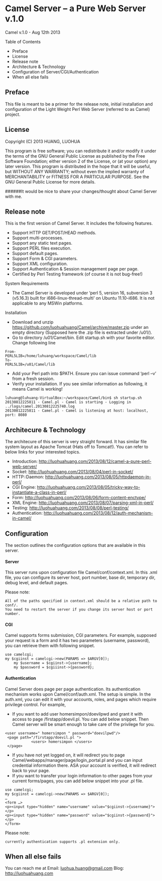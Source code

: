 # Camel Server – a Pure Web Server v.1.0  
Camel  v.1.0 - Aug 12th 2013

Table of Contents
* Preface
* License
* Release note
* Architecture & Technology
* Configuration of Server/CGI/Authentication
* When all else fails

## Preface
This file is meant to be a primer for the release note, initial installation and configuration of the Light Weight Perl Web Server (referred to as Camel) project.  

## License
Copyright (C) 2013 HUANG, LUOHUA

This program is free software; you can redistribute it and/or modify it under the terms of the GNU General Public License as published by the Free Software Foundation; either version 2 of the License, or (at your option) any later version.
This program is distributed in the hope that it will be useful, but WITHOUT ANY WARRANTY; without even the implied warranty of MERCHANTABILITY or FITNESS FOR A PARTICULAR PURPOSE.  See the GNU General Public License for more details.

######It would be nice to share your changes/thought about Camel Server with me.

## Release note
This is the first version of Camel Server. It includes the following features.
* Support HTTP GET/POST/HEAD methods.
* Support multi-processes.
* Support any static text pages.
* Support PERL files execution.
* Support default pages.
* Support Form & CGI parameters.
* Support XML configuration.
* Support Authentication & Session management page per page.
* Certified by Perl Testing framework (of course it is not bug-free!)

System Requirements
* The Camel Server is developed under ‘perl 5, version 16, subversion 3 (v5.16.3) built for i686-linux-thread-multi’ on Ubuntu 11.10-i686. It is not applicable to any MSWin platforms.

Installation
* Download and unzip https://github.com/luohuahuang/Camel/archive/master.zip under an empty directory (Supposed here the .zip file is extracted under /u01/).
* Go to directory /u01/Camel/bin. Edit startup.sh with your favorite editor. Change following line

```
From-
PERL5LIB=/home/luhuang/workspace/Camel/lib
To-
PERL5LIB=/u01/Camel/lib
```
* Add your Perl path into $PATH. Ensure you can issue command ‘perl –v’ from a fresh session.
* Verify your installation. If you see similar information as following, it means Camel is working!

```
luhuang@luhuang-VirtualBox:~/workspace/Camel/bin$ sh startup.sh 
20130812225811 - Camel.pl - Camel is starting - Logging in ../logs/camel.20130812225740.log 
20130812225811 - Camel.pl - Camel is listening at host: localhost, port: 8080
```
## Architecure & Technology
The architecure of this server is very straight forward. It has similar file system layout as Apache Tomcat (Hats off to Tomcat!). You can refer to below links for your interested topics.

* Introduction: http://luohuahuang.com/2013/08/12/camel-a-pure-perl-web-server/  
* Socket: http://luohuahuang.com/2013/08/04/perl-in-socket/ 
* HTTP::Daemon: http://luohuahuang.com/2013/08/05/httpdaemon-in-perl/ 
* CGI Engine: http://luohuahuang.com/2013/08/05/tricky-way-to-instantiate-a-class-in-perl/ 
* Form: http://luohuahuang.com/2013/08/06/form-content-enctype/ 
* XML Engine: http://luohuahuang.com/2013/08/07/parsing-xml-in-perl/ 
* Testing: http://luohuahuang.com/2013/08/08/perl-testing/ 
* Authentication: http://luohuahuang.com/2013/08/12/auth-mechanism-in-camel/ 

## Configuration
The section outlines the configuration options that are available in this server.
#### Server
This server runs upon configuration file Camel/conf/context.xml. In this .xml file, you can configure its server host, port number, base dir, temporary dir, debug level, and default pages.

Please note: 

```
All of the paths specified in context.xml should be a relative path to conf/. 
You need to restart the server if you change its server host or port number.
```
#### CGI
Camel supports forms submission, CGI parameters. For example, supposed your request is a form and it has two parameters (username, password), you can retrieve them with following snippet.

```
use camelcgi;
my $cgiinst = camelcgi->new(PARAMS => $ARGV[0]);
	my $username = $cgiinst->{username};
	my $password = $cgiiinst->{password};
```

#### Authentication
Camel Server does page per page authentication. Its authentication mechanism works upon Camel/conf/auth.xml. The setup is simple. In the auth.xml, you can edit it with your accounts, roles, and pages which require privilege control.
For example, 
* If you want to add user homersimpon/doevilpwd and grant it with access to page /firstapp/doevil.pl. You can add below snippet. Then Camel server will be smart enough to take care of the privilege for you.

```
<user username=" homersimpon " password="doevilpwd"/>
 <page path="/firstapp/doevil.pl ">
        	<users> homersimpon </users>
 </page>
```

* If you have not yet logged on, it will redirect you to page Camel/webapps/manager/page/login_portal.pl and you can input credential information there. ASA your account is verified, it will redirect back to your page.
* If you want to transfer your login information to other pages from your current forms/pages, you can add below snippet into your .pl file.

```
use camelcgi;
my $cgiinst = camelcgi->new(PARAMS => $ARGV[0]);
…
<form …>
<p><input type="hidden" name="username" value="$cgiinst->{username}"></p>
<p><input type="hidden" name="password" value="$cgiinst->{password}"></p>
</form>
```	
Please note: 
```
currently authentication supports .pl extension only.
```
## When all else fails
You can reach me at
Email: luohua.huang@gmail.com
Blog: http://luohuahuang.com 

  

